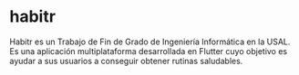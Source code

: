 # habitr

Habitr es un Trabajo de Fin de Grado de Ingeniería Informática en la USAL.
Es una aplicación multiplataforma desarrollada en Flutter cuyo objetivo es ayudar a sus usuarios a conseguir obtener rutinas saludables.
 